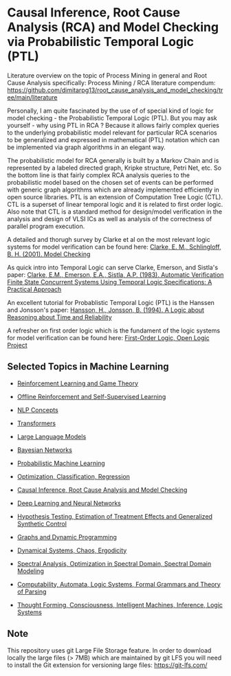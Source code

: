 # Causal Inference, Root Cause Analysis (RCA) and Model Checking via Probabilistic Temporal Logic (PTL)

Literature overview on the topic of Process Mining in general and Root Cause Analysis specifically:
Process Mining / RCA literature compendum:
https://github.com/dimitarpg13/root_cause_analysis_and_model_checking/tree/main/literature

Personally, I am quite fascinated by the use of of special kind of logic for model checking - the Probabilistic Temporal Logic (PTL).
But you may ask yourself - why using PTL in RCA ?
Because it allows fairly complex queries to the underlying probabilistic model relevant for particular RCA scenarios to be generalized and expressed in mathematical (PTL) notation which can be implemented via graph algorithms in an elegant way.

The probabilistic model for RCA generally is built by a Markov Chain and is represented by a labeled directed graph, Kripke structure, Petri Net, etc. So the bottom line is that fairly complex RCA analysis queries to the probabilistic model based on the chosen set of events can be performed with generic graph algorithms which are already implemented efficiently in open source libraries.
PTL is an extension of  Computation Tree Logic (CTL). CTL is a superset of linear temporal logic and it is related to first order logic. Also note that CTL  is a  standard method for design/model verification in the analysis and design of VLSI ICs as well as analysis of  the correctness of parallel program execution.

A detailed and thorugh survey by Clarke et al on the most relevant logic systems for model verification can be found here:
[Clarke, E. M., Schlingloff, B. H. (2001). Model Checking](https://github.com/dimitarpg13/root_cause_analysis_and_model_checking/blob/main/literature/ModelChecking/ModelChecking_ClarkeSchlingloff1999.pdf)

As quick intro into Temporal Logic can serve Clarke, Emerson, and Sistla's paper:
[Clarke, E.M., Emerson, E.A., Sistla, A.P. (1983). Automatic Verification Finite State Concurrent Systems Using Temporal Logic Specifications: A Practical Approach](https://github.com/dimitarpg13/root_cause_analysis_and_model_checking/blob/main/literature/ModelChecking/AutomaticVerifictionOfFiniteStateConcurrentSystemUsingTemporalLogicSpecification.pdf)

An excellent tutorial for Probablistic Temporal Logic (PTL) is the Hanssen and Jonsson's paper:
[Hansson, H., Jonsson, B. (1994). A Logic about Reasoning about Time and Reliability](https://github.com/dimitarpg13/root_cause_analysis_and_model_checking/blob/main/literature/ModelChecking/ALogicforReasoningaboutTimeandReliability_Hansson_Johnson_1994.pdf)

A refresher on first order logic which is the fundament of the logic systems for model verification can be found here:
[First-Order Logic, Open Logic Project](https://github.com/dimitarpg13/root_cause_analysis_and_model_checking/blob/main/literature/ModelChecking/first-order-logic-OpenLogicProject.pdf)


## Selected Topics in Machine Learning
 
 * [Reinforcement Learning and Game Theory](https://github.com/dimitarpg13/reinforcement_learning_and_game_theory/blob/main/ReinforcementLearningAndGameTheoryResources.md)

 * [Offline Reinforcement and Self-Supervised Learning](https://github.com/dimitarpg13/self_supervised_learning/blob/main/SelfSupervisedLearningResources.md)

 * [NLP Concepts](https://github.com/dimitarpg13/nlp_concepts/blob/main/NLPResources.md)
 
 * [Transformers](https://github.com/dimitarpg13/transformers_intro/blob/main/TransformersResources.md)
 
 * [Large Language Models](https://github.com/dimitarpg13/large_language_models/blob/main/LargeLanguageModelsResources.md)
 
 * [Bayesian Networks](https://github.com/dimitarpg13/learning_bayesian_networks/blob/main/LearningBayesianNetworksResources.md)
 
 * [Probabilistic Machine Learning](https://github.com/dimitarpg13/probabilistic_machine_learning/blob/main/ProbabilisticMachineLearningResources.md)

 * [Optimization, Classification, Regression](https://github.com/dimitarpg13/optimization_classification_regression/blob/main/Resources.md)
 
 * [Causal Inference, Root Cause Analysis and Model Checking](https://github.com/dimitarpg13/root_cause_analysis_and_model_checking/blob/main/RootCauseAnalysisResources.md)

 * [Deep Learning and Neural Networks](https://github.com/dimitarpg13/deep_learning_and_neural_networks/blob/main/Resources.md)

 * [Hypothesis Testing, Estimation of Treatment Effects and Generalized Synthetic Control](https://github.com/dimitarpg13/generalized_synthetic_control_for_testops/blob/main/Resources.md)
 
 * [Graphs and Dynamic Programming](https://github.com/dimitarpg13/graphs_and_dynamic_programming/blob/master/Resources.md)

 * [Dynamical Systems, Chaos, Ergodicity](https://github.com/dimitarpg13/dynamical_systems_and_ergodicity/blob/main/Resources.md)

 * [Spectral Analysis, Optimization in Spectral Domain, Spectral Domain Modeling](https://github.com/dimitarpg13/spectral_analysis/blob/main/Resources.md)

 * [Computability, Automata, Logic Systems, Formal Grammars and Theory of Parsing](https://github.com/dimitarpg13/computability_and_logic_systems/blob/main/Resources.md)

 * [Thought Forming, Consciousness, Intelligent Machines, Inference, Logic Systems](https://github.com/dimitarpg13/aiconcepts/blob/master/Resources.md)

## Note

This repository uses git Large File Storage feature. In order to download locally the large files (> 7MB) which are maintained by git LFS you will need to install the Git extension for versioning large files: https://git-lfs.com/
